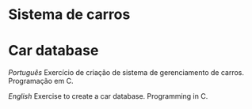 # Sistema de carros
# Car database

*Português*
Exercício de criação de sistema de gerenciamento de carros.
Programação em C.

*English*
Exercise to create a car database.
Programming in C.
